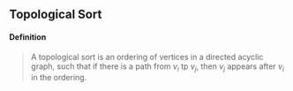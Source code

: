## Topological Sort

#### Definition

> A topological sort is an ordering of vertices in a directed acyclic graph, such that if there is a path from $v_i$ tp $v_j$, then $v_j$ appears after $v_i$ in the ordering.

